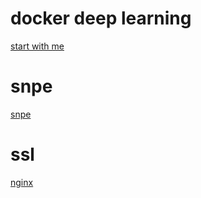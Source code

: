 # docker deep learning

[start with me](basedocker.md)

# snpe

[snpe](snpe.md)

# ssl

[nginx](ssl.md)